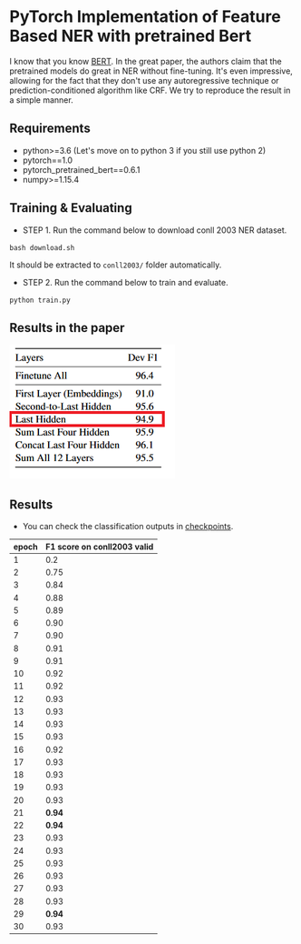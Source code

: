 # PyTorch Implementation of Feature Based NER with pretrained Bert

I know that you know [BERT](https://arxiv.org/abs/1810.04805).
In the great paper, the authors claim that the pretrained models do great in NER without fine-tuning.
It's even impressive, allowing for the fact that they don't use any autoregressive technique or prediction-conditioned algorithm like CRF.
We try to reproduce the result in a simple manner.

## Requirements
* python>=3.6 (Let's move on to python 3 if you still use python 2)
* pytorch==1.0
* pytorch_pretrained_bert==0.6.1
* numpy>=1.15.4

## Training & Evaluating

* STEP 1. Run the command below to download conll 2003 NER dataset.
```
bash download.sh
```
It should be extracted to `conll2003/` folder automatically.

* STEP 2. Run the command below to train and evaluate.
```
python train.py
```

## Results in the paper
<img src="bert_ner.png">


## Results

* You can check the classification outputs in [checkpoints](checkpoints).

|epoch|F1 score on conll2003 valid|
|--|--|
|1|0.2|
|2|0.75|
|3|0.84|
|4|0.88|
|5|0.89|
|6|0.90|
|7|0.90|
|8|0.91|
|9|0.91|
|10|0.92|
|11|0.92|
|12|0.93|
|13|0.93|
|14|0.93|
|15|0.93|
|16|0.92|
|17|0.93|
|18|0.93|
|19|0.93|
|20|0.93|
|21|**0.94**|
|22|**0.94**|
|23|0.93|
|24|0.93|
|25|0.93|
|26|0.93|
|27|0.93|
|28|0.93|
|29|**0.94**|
|30|0.93|
